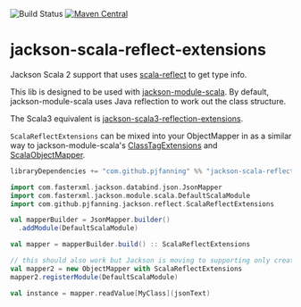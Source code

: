 ![Build Status](https://github.com/pjfanning/jackson-scala-reflect-extensions/actions/workflows/ci.yml/badge.svg?branch=main)
[![Maven Central](https://maven-badges.herokuapp.com/maven-central/com.github.pjfanning/jackson-scala-reflect-extensions_2.13/badge.svg)](https://maven-badges.herokuapp.com/maven-central/com.github.pjfanning/jackson-scala-reflect-extensions_2.13)

# jackson-scala-reflect-extensions

Jackson Scala 2 support that uses [scala-reflect](https://docs.scala-lang.org/overviews/reflection/overview.html)
to get type info.

This lib is designed to be used with [jackson-module-scala](https://github.com/FasterXML/jackson-module-scala). By default,
jackson-module-scala uses Java reflection to work out the class structure.

The Scala3 equivalent is [jackson-scala3-reflection-extensions](https://github.com/pjfanning/jackson-scala3-reflection-extensions).

`ScalaReflectExtensions` can be mixed into your ObjectMapper in as a similar way to jackson-module-scala's
[ClassTagExtensions](https://github.com/FasterXML/jackson-module-scala/blob/2.14/src/main/scala/com/fasterxml/jackson/module/scala/ClassTagExtensions.scala)
and [ScalaObjectMapper](https://github.com/FasterXML/jackson-module-scala/blob/2.14/src/main/scala-2.%2B/com/fasterxml/jackson/module/scala/ScalaObjectMapper.scala).

```scala
libraryDependencies += "com.github.pjfanning" %% "jackson-scala-reflect-extensions" % "2.13.3"
```

```scala
import com.fasterxml.jackson.databind.json.JsonMapper
import com.fasterxml.jackson.module.scala.DefaultScalaModule
import com.github.pjfanning.jackson.reflect.ScalaReflectExtensions

val mapperBuilder = JsonMapper.builder()
  .addModule(DefaultScalaModule)

val mapper = mapperBuilder.build() :: ScalaReflectExtensions

// this should also work but Jackson is moving to supporting only creating mapper instances from a builder
val mapper2 = new ObjectMapper with ScalaReflectExtensions
mapper2.registerModule(DefaultScalaModule)

val instance = mapper.readValue[MyClass](jsonText)
```
